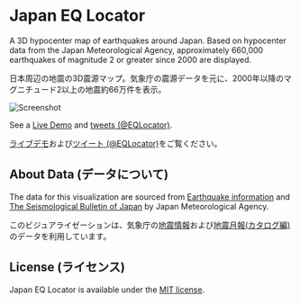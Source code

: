 # Japan EQ Locator

A 3D hypocenter map of earthquakes around Japan. Based on hypocenter data from the Japan Meteorological Agency, approximately 660,000 earthquakes of magnitude 2 or greater since 2000 are displayed.

日本周辺の地震の3D震源マップ。気象庁の震源データを元に、2000年以降のマグニチュード2以上の地震約66万件を表示。

![Screenshot](https://nagix.github.io/japan-eq-locator/screenshot1.jpg)

See a [Live Demo](https://nagix.github.io/japan-eq-locator) and [tweets (@EQLocator)](https://twitter.com/EQLocator).

[ライブデモ](https://nagix.github.io/japan-eq-locator)および[ツイート (@EQLocator)](https://twitter.com/EQLocator)をご覧ください。

## About Data (データについて)

The data for this visualization are sourced from [Earthquake information](https://www.data.jma.go.jp/multi/quake/index.html?lang=en) and [The Seismological Bulletin of Japan](https://www.data.jma.go.jp/eqev/data/bulletin/index_e.html) by Japan Meteorological Agency.

このビジュアライゼーションは、気象庁の[地震情報](https://www.data.jma.go.jp/multi/quake/index.html?lang=jp)および[地震月報(カタログ編)](https://www.data.jma.go.jp/eqev/data/bulletin/index.html)のデータを利用しています。

## License (ライセンス)

Japan EQ Locator is available under the [MIT license](https://opensource.org/licenses/MIT).
